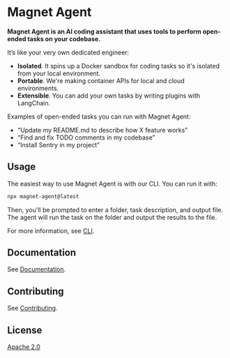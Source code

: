 # Magnet Agent

**Magnet Agent is an AI coding assistant that uses tools to perform open-ended tasks on your codebase.**

It’s like your very own dedicated engineer:

- **Isolated**. It spins up a Docker sandbox for coding tasks so it's isolated from your local environment.
- **Portable**. We're making container APIs for local and cloud environments.
- **Extensible**. You can add your own tasks by writing plugins with LangChain.

Examples of open-ended tasks you can run with Magnet Agent:

- “Update my README.md to describe how X feature works”
- “Find and fix TODO comments in my codebase”
- “Install Sentry in my project”

## Usage

The easiest way to use Magnet Agent is with our CLI. You can run it with:

```bash
npx magnet-agent@latest
```

Then, you'll be prompted to enter a folder, task description, and output file. The agent will run the task on the folder and output the results to the file.

For more information, see [CLI](https://toolkitai.notion.site/CLI-e7368c0447fb4e4ba6c0fbcbcf94879a?pvs=4).

## Documentation

See [Documentation](https://toolkitai.notion.site/Magnet-Docs-55cd2321039443d695235cadb884cabb?pvs=4).

## Contributing

See [Contributing](https://toolkitai.notion.site/Contributing-d6ff3008d5664da8ba3cd59efe1f5511?pvs=4).

## License

[Apache 2.0](./LICENSE)
